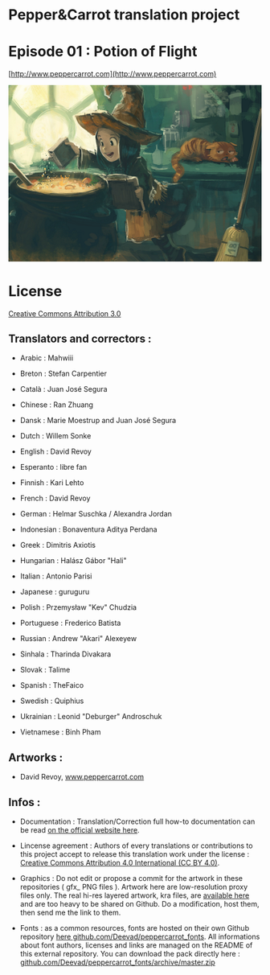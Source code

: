 ﻿# Pepper&Carrot translation project
# Episode 01 : Potion of Flight

[http://www.peppercarrot.com](http://www.peppercarrot.com)

![alt tag](gfx_Pepper-and-Carrot_by-David-Revoy_E01.png)


License
=======

[Creative Commons Attribution 3.0](https://creativecommons.org/licenses/by/3.0/)

## Translators and correctors :

* Arabic     : Mahwiii

* Breton     : Stefan Carpentier

* Català     : Juan José Segura

* Chinese    : Ran Zhuang

* Dansk      : Marie Moestrup and Juan José Segura

* Dutch      : Willem Sonke

* English    : David Revoy

* Esperanto  : libre fan

* Finnish    : Kari Lehto

* French     : David Revoy

* German     : Helmar Suschka / Alexandra Jordan

* Indonesian : Bonaventura Aditya Perdana

* Greek	     : Dimitris Axiotis

* Hungarian  : Halász Gábor "Hali"

* Italian    : Antonio Parisi

* Japanese   : guruguru

* Polish     : Przemysław "Kev" Chudzia

* Portuguese : Frederico Batista

* Russian    : Andrew "Akari" Alexeyew

* Sinhala    : Tharinda Divakara

* Slovak     : Talime

* Spanish    : TheFaico

* Swedish    : Quiphius

* Ukrainian  : Leonid "Deburger" Androschuk

* Vietnamese : Binh Pham


## Artworks :

* David Revoy, www.peppercarrot.com


## Infos :

- Documentation : Translation/Correction full how-to documentation can be read [on the official website here](http://www.peppercarrot.com/fr/article267/how-to-add-a-translation-or-a-correction).

- Lincense agreement : Authors of every translations or contributions to this project accept to release this translation work under the license : [Creative Commons Attribution 4.0 International (CC BY 4.0)](https://creativecommons.org/licenses/by/4.0/).

- Graphics : Do not edit or propose a commit for the artwork in these repositories ( gfx_ PNG files ). Artwork here are low-resolution proxy files only. The real hi-res layered artwork, kra files, are [available here](http://www.peppercarrot.com/en/static6/sources) and are too heavy to be shared on Github. Do a modification, host them, then send me the link to them.

- Fonts : as a common resources, fonts are hosted on their own Github repository [here  github.com/Deevad/peppercarrot_fonts](https://github.com/Deevad/peppercarrot_fonts). All informations about font authors, licenses and links are managed on the README of this external repository. You can download the pack directly here : [github.com/Deevad/peppercarrot_fonts/archive/master.zip](https://github.com/Deevad/peppercarrot_fonts/archive/master.zip)
